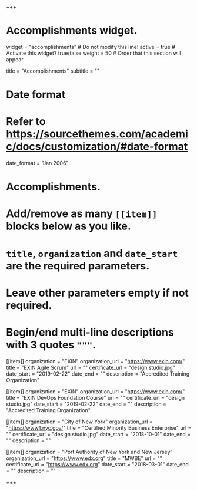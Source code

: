 +++
# Accomplishments widget.
widget = "accomplishments"  # Do not modify this line!
active = true  # Activate this widget? true/false
weight = 50  # Order that this section will appear.

title = "Accomplish&shy;ments"
subtitle = ""

# Date format
#   Refer to https://sourcethemes.com/academic/docs/customization/#date-format
date_format = "Jan 2006"

# Accomplishments.
#   Add/remove as many `[[item]]` blocks below as you like.
#   `title`, `organization` and `date_start` are the required parameters.
#   Leave other parameters empty if not required.
#   Begin/end multi-line descriptions with 3 quotes `"""`.

[[item]]
  organization = "EXIN"
  organization_url = "https://www.exin.com/"
  title = "EXIN Agile Scrum"
  url = ""
  certificate_url = "design studio.jpg"
  date_start = "2019-02-22"
  date_end = ""
  description = "Accredited Training Organization"

[[item]]
  organization = "EXIN"
  organization_url = "https://www.exin.com/"
  title = "EXIN DevOps Foundation Course"
  url = ""
  certificate_url = "design studio.jpg"
  date_start = "2019-02-22"
  date_end = ""
  description = "Accredited Training Organization"

[[item]]
  organization = "City of New York"
  organization_url = "https://www1.nyc.gov/"
  title = "Certified Minority Business Enterprise"
  url = ""
  certificate_url = "design studio.jpg"
  date_start = "2018-10-01"
  date_end = ""
  description = ""

[[item]]
  organization = "Port Authority of New York and New Jersey"
  organization_url = "https://www.edx.org"
  title = "MWBE"
  url = ""
  certificate_url = "https://www.edx.org"
  date_start = "2018-03-01"
  date_end = ""
  description = ""
  

+++
